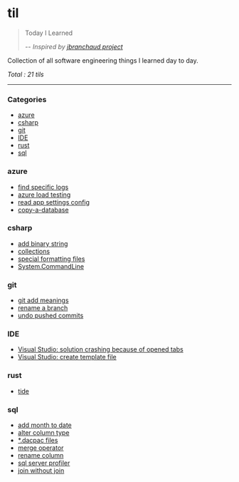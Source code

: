 # til
> Today I Learned
> 
> -- <cite>Inspired by [jbranchaud project](https://github.com/jbranchaud/til)</cite>

Collection of all software engineering things I learned day to day.

_Total : 21 tils_

---

### Categories

* [azure](#azure)
* [csharp](#csharp)
* [git](#git)
* [IDE](#IDE)
* [rust](#rust)
* [sql](#sql)

### azure
- [find specific logs](azure/KQL/find-specific-logs.md)
- [azure load testing](azure/azure-load-testing.md)
- [read app settings config](azure/read-app-settings-configurations.md)
- [copy-a-database](azure/copy-a-database.md)

### csharp
- [add binary string](csharp/add-binary-string.md)
- [collections](csharp/collections.md)
- [special formatting files](csharp/special-formatting-files.md)
- [System.CommandLine](csharp/system-command-line.md)

### git
- [git add meanings](git/git-add-meanings.md)
- [rename a branch](git/rename-a-branch.md)
- [undo pushed commits](git/undo-pushed-commits.md)

### IDE
- [Visual Studio: solution crashing because of opened tabs](IDE/visual-studio/solution-crashing-because-opened-tabs.md)
- [Visual Studio: create template file](IDE/visual-studio/create-template-file.md)

### rust
- [tide](rust/libraries/tide.md)

### sql
- [add month to date](sql/t-sql/add-month-to-date.md)
- [alter column type](sql/t-sql/alter-column-type.md)
- [\*.dacpac files](sql/t-sql/dacpac-files.md)
- [merge operator](sql/t-sql/merge-operator.md)
- [rename column](sql/t-sql/rename-column.md)
- [sql server profiler](sql/t-sql/sql-server-profiler.md)
- [join without join](sql/join-without-join.md)
